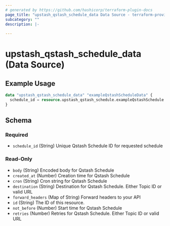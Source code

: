 ```yaml
---
# generated by https://github.com/hashicorp/terraform-plugin-docs
page_title: "upstash_qstash_schedule_data Data Source - terraform-provider-upstash"
subcategory: ""
description: |-
  
---
```


# upstash_qstash_schedule_data (Data Source)



## Example Usage

```terraform
data "upstash_qstash_schedule_data" "exampleQstashScheduleData" {
  schedule_id = resource.upstash_qstash_schedule.exampleQstashSchedule.schedule_id
}
```

<!-- schema generated by tfplugindocs -->
## Schema

### Required

- `schedule_id` (String) Unique Qstash Schedule ID for requested schedule

### Read-Only

- `body` (String) Encoded body for Qstash Schedule
- `created_at` (Number) Creation time for Qstash Schedule
- `cron` (String) Cron string for Qstash Schedule
- `destination` (String) Destination for Qstash Schedule. Either Topic ID or valid URL
- `forward_headers` (Map of String) Forward headers to your API
- `id` (String) The ID of this resource.
- `not_before` (Number) Start time for Qstash Schedule
- `retries` (Number) Retries for Qstash Schedule. Either Topic ID or valid URL


